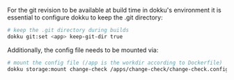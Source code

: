 For the git revision to be available at build time in dokku's environment it is essential to configure dokku to keep the .git directory:

```bash
# keep the .git directory during builds
dokku git:set <app> keep-git-dir true
```

Additionally, the config file needs to be mounted via:
```bash
# mount the config file (/app is the workdir according to Dockerfile)
dokku storage:mount change-check /apps/change-check/change-check.config.yaml:/app/change-check.config.yaml
```